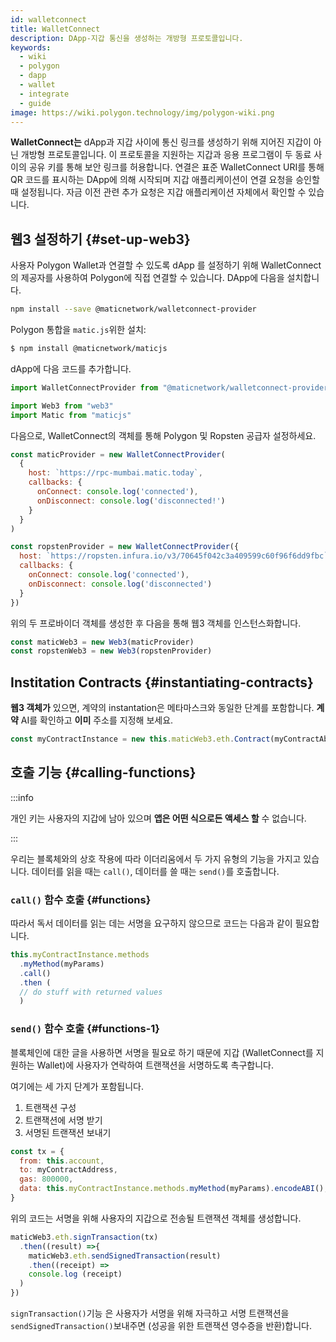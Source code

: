 ```yaml
---
id: walletconnect
title: WalletConnect
description: DApp-지갑 통신을 생성하는 개방형 프로토콜입니다.
keywords:
  - wiki
  - polygon
  - dapp
  - wallet
  - integrate
  - guide
image: https://wiki.polygon.technology/img/polygon-wiki.png
---
```


**WalletConnect는** dApp과 지갑 사이에 통신 링크를 생성하기 위해 지어진 지갑이 아닌 개방형 프로토콜입니다. 이 프로토콜을 지원하는 지갑과 응용 프로그램이 두 동료 사이의 공유 키를 통해 보안 링크를 허용합니다. 연결은 표준 WalletConnect URI를 통해 QR 코드를 표시하는 DApp에 의해 시작되며 지갑 애플리케이션이 연결 요청을 승인할 때 설정됩니다. 자금 이전 관련 추가 요청은 지갑 애플리케이션 자체에서 확인할 수 있습니다.

## 웹3 설정하기 {#set-up-web3}

사용자 Polygon Wallet과 연결할 수 있도록 dApp 를 설정하기 위해 WalletConnect의 제공자를 사용하여 Polygon에 직접 연결할 수 있습니다. DApp에 다음을 설치합니다.

```bash
npm install --save @maticnetwork/walletconnect-provider
```

Polygon 통합을 `matic.js`위한 설치:

```bash
$ npm install @maticnetwork/maticjs
```

dApp에 다음 코드를 추가합니다.

```js
import WalletConnectProvider from "@maticnetwork/walletconnect-provider"

import Web3 from "web3"
import Matic from "maticjs"
```

다음으로, WalletConnect의 객체를 통해 Polygon 및 Ropsten 공급자 설정하세요.

```javascript
const maticProvider = new WalletConnectProvider(
  {
    host: `https://rpc-mumbai.matic.today`,
    callbacks: {
      onConnect: console.log('connected'),
      onDisconnect: console.log('disconnected!')
    }
  }
)

const ropstenProvider = new WalletConnectProvider({
  host: `https://ropsten.infura.io/v3/70645f042c3a409599c60f96f6dd9fbc`,
  callbacks: {
    onConnect: console.log('connected'),
    onDisconnect: console.log('disconnected')
  }
})
```

위의 두 프로바이더 객체를 생성한 후 다음을 통해 웹3 객체를 인스턴스화합니다.

```js
const maticWeb3 = new Web3(maticProvider)
const ropstenWeb3 = new Web3(ropstenProvider)
```

## Institation Contracts {#instantiating-contracts}

**웹3 객체가** 있으면, 계약의 instantation은 메타마스크와 동일한 단계를 포함합니다. **계약** AI를 확인하고 **이미** 주소를 지정해 보세요.

```js
const myContractInstance = new this.maticWeb3.eth.Contract(myContractAbi, myContractAddress)
```

## 호출 기능 {#calling-functions}

:::info

개인 키는 사용자의 지갑에 남아 있으며 **앱은 어떤 식으로든 액세스 할** 수 없습니다.

:::

우리는 블록체와의 상호 작용에 따라 이더리움에서 두 가지 유형의 기능을 가지고 있습니다. 데이터를 읽을 때는 `call()`, 데이터를 쓸 때는 `send()`를 호출합니다.

### `call()` 함수 호출 {#functions}

따라서 독서 데이터를 읽는 데는 서명을 요구하지 않으므로 코드는 다음과 같이 필요합니다.

```js
this.myContractInstance.methods
  .myMethod(myParams)
  .call()
  .then (
  // do stuff with returned values
  )
```

### `send()` 함수 호출 {#functions-1}

블록체인에 대한 글을 사용하면 서명을 필요로 하기 때문에 지갑 (WalletConnect를 지원하는 Wallet)에 사용자가 연락하여 트랜잭션을 서명하도록 촉구합니다.

여기에는 세 가지 단계가 포함됩니다.
1. 트랜잭션 구성
2. 트랜잭션에 서명 받기
3. 서명된 트랜잭션 보내기

```js
const tx = {
  from: this.account,
  to: myContractAddress,
  gas: 800000,
  data: this.myContractInstance.methods.myMethod(myParams).encodeABI(),
}
```

위의 코드는 서명을 위해 사용자의 지갑으로 전송될 트랜잭션 객체를 생성합니다.


```js
maticWeb3.eth.signTransaction(tx)
  .then((result) =>{
    maticWeb3.eth.sendSignedTransaction(result)
    .then((receipt) =>
    console.log (receipt)
  )
})
```

`signTransaction()`기능 은 사용자가 서명을 위해 자극하고 서명 트랜잭션을 `sendSignedTransaction()`보내주면 (성공을 위한 트랜잭션 영수증을 반환)합니다.
